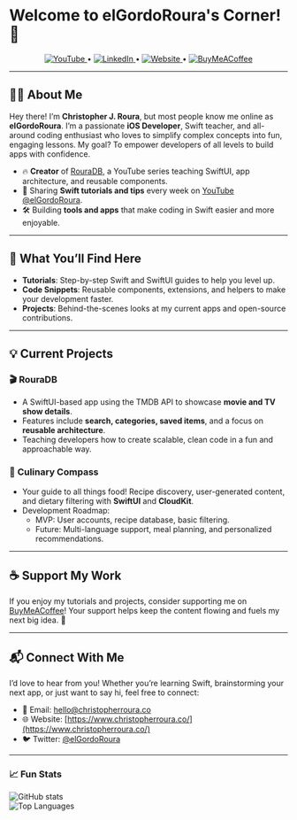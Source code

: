 # Welcome to elGordoRoura's Corner! 👋

<p align="center">
  <a href="https://www.youtube.com/@elGordoRoura">
    <img src="https://img.shields.io/badge/YouTube-elGordoRoura-red?logo=youtube&logoColor=white&style=flat-square" alt="YouTube">
  </a> •
  
  <a href="https://www.linkedin.com/in/cjroura/">
    <img src="https://img.shields.io/badge/LinkedIn-cjroura-blue?logo=linkedin&logoColor=white&style=flat-square" alt="LinkedIn">
  </a> •
  
  <a href="https://www.christopherroura.co/">
    <img src="https://img.shields.io/badge/Website-Christopher%20Roura-brightgreen?logo=google-chrome&logoColor=white&style=flat-square" alt="Website">
  </a> •
  
  <a href="https://www.buymeacoffee.com/elGordoRoura/">
    <img src="https://img.shields.io/badge/Support-Buy%20Me%20a%20Coffee-ffdd00?logo=buy-me-a-coffee&logoColor=white&style=flat-square" alt="BuyMeACoffee">
  </a>
</p>

---

## 👨‍💻 About Me  
Hey there! I’m **Christopher J. Roura**, but most people know me online as **elGordoRoura**. I’m a passionate **iOS Developer**, Swift teacher, and all-around coding enthusiast who loves to simplify complex concepts into fun, engaging lessons. My goal? To empower developers of all levels to build apps with confidence.

- 🔥 **Creator** of [RouraDB](https://www.youtube.com/@elGordoRoura), a YouTube series teaching SwiftUI, app architecture, and reusable components.  
- 🎥 Sharing **Swift tutorials and tips** every week on [YouTube @elGordoRoura](https://www.youtube.com/@elGordoRoura).  
- 🛠 Building **tools and apps** that make coding in Swift easier and more enjoyable.  

---

## 🚀 What You’ll Find Here  

- **Tutorials**: Step-by-step Swift and SwiftUI guides to help you level up.  
- **Code Snippets**: Reusable components, extensions, and helpers to make your development faster.  
- **Projects**: Behind-the-scenes looks at my current apps and open-source contributions.  

---

## 💡 Current Projects  

### 🎬 **RouraDB**  
- A SwiftUI-based app using the TMDB API to showcase **movie and TV show details**.  
- Features include **search, categories, saved items**, and a focus on **reusable architecture**.  
- Teaching developers how to create scalable, clean code in a fun and approachable way.  

### 🍴 **Culinary Compass**  
- Your guide to all things food! Recipe discovery, user-generated content, and dietary filtering with **SwiftUI** and **CloudKit**.  
- Development Roadmap:
  - MVP: User accounts, recipe database, basic filtering.  
  - Future: Multi-language support, meal planning, and personalized recommendations.  

---

## ☕️ Support My Work  

If you enjoy my tutorials and projects, consider supporting me on [BuyMeACoffee](https://www.buymeacoffee.com/elGordoRoura/)! Your support helps keep the content flowing and fuels my next big idea. 🙌  

---

## 📬 Connect With Me  

I’d love to hear from you! Whether you’re learning Swift, brainstorming your next app, or just want to say hi, feel free to connect:  
- 💌 Email: [hello@christopherroura.co](mailto:hello@christopherroura.co)  
- 🌐 Website: [https://www.christopherroura.co/](https://www.christopherroura.co/)  
- 🐦 Twitter: [@elGordoRoura](https://twitter.com/elGordoRoura)  

---

### 📈 Fun Stats  

![GitHub stats](https://github-readme-stats.vercel.app/api?username=elGordoRoura&show_icons=true&theme=radical)  
![Top Languages](https://github-readme-stats.vercel.app/api/top-langs/?username=elGordoRoura&layout=compact&theme=radical)  
